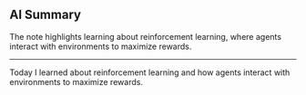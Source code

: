 ## AI Summary
The note highlights learning about reinforcement learning, where agents interact with environments to maximize rewards.

---

Today I learned about reinforcement learning and how agents interact with environments to maximize rewards.
